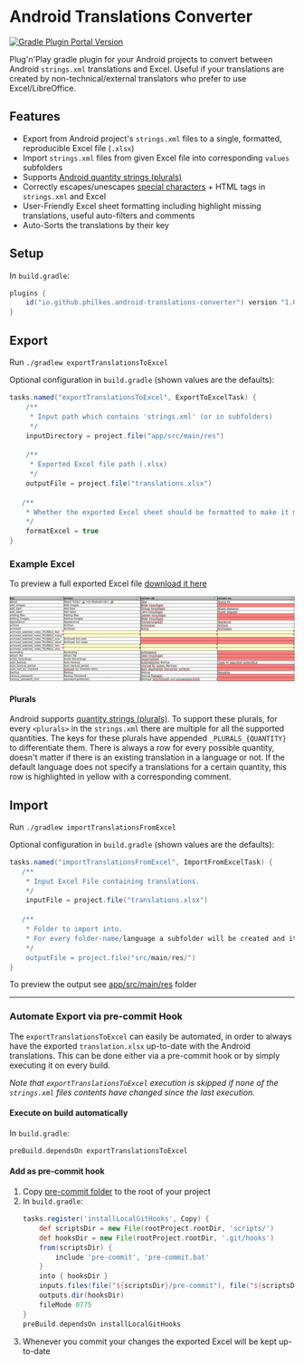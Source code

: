 # Android Translations Converter
<a href="https://plugins.gradle.org/plugin/io.github.philkes.android-translations-converter"><img alt="Gradle Plugin Portal Version" src="https://img.shields.io/gradle-plugin-portal/v/io.github.philkes.android-translations-converter"></a>


Plug'n'Play gradle plugin for your Android projects to convert between Android `strings.xml` translations and Excel.
Useful if your translations are created by non-technical/external translators who prefer to use Excel/LibreOffice.

## Features

* Export from Android project's `strings.xml` files to a single, formatted, reproducible Excel file (`.xlsx`)
* Import `strings.xml` files from given Excel file into corresponding `values` subfolders
* Supports [Android quantity strings (plurals)](https://developer.android.com/guide/topics/resources/string-resource#Plurals)
* Correctly escapes/unescapes [special characters](https://developer.android.com/guide/topics/resources/string-resource#escaping_quotes) + HTML tags in `strings.xml` and Excel
* User-Friendly Excel sheet formatting including highlight missing translations, useful auto-filters and comments
* Auto-Sorts the translations by their key

## Setup

In `build.gradle`:
```groovy
plugins {
    id("io.github.philkes.android-translations-converter") version "1.0.4"
}
```

## Export

Run `./gradlew exportTranslationsToExcel`

Optional configuration in `build.gradle` (shown values are the defaults):
```groovy
tasks.named("exportTranslationsToExcel", ExportToExcelTask) {
    /**
     * Input path which contains 'strings.xml' (or in subfolders)
     */
    inputDirectory = project.file("app/src/main/res")
    
    /**
     * Exported Excel file path (.xlsx)
     */
    outputFile = project.file("translations.xlsx")

   /**
    * Whether the exported Excel sheet should be formatted to make it more user-friendly.
    */
    formatExcel = true
}
```

### Example Excel

To preview a full exported Excel file [download it here](https://github.com/PhilKes/android-translations-converter/raw/refs/heads/main/src/test/resources/expected.xlsx)

<img src="./doc/example_excel.png" alt="example-excel" /> 


#### Plurals

Android supports [quantity strings (plurals)](https://developer.android.com/guide/topics/resources/string-resource#Plurals).
To support these plurals, for every `<plurals>` in the `strings.xml` there are multiple for all the supported quantities.
The keys for these plurals have appended `_PLURALS_{QUANTITY}` to differentiate them. There is always a row for every possible quantity, doesn't matter if there is an existing translation in a language or not. If the default language does not specify a translations for a certain quantity, this row is highlighted in yellow with a corresponding comment.


## Import

Run `./gradlew importTranslationsFromExcel`

Optional configuration in `build.gradle` (shown values are the defaults):
```groovy
tasks.named("importTranslationsFromExcel", ImportFromExcelTask) {
   /**
    * Input Excel File containing translations.
    */
    inputFile = project.file("translations.xlsx")

   /**
    * Folder to import into.
    * For every folder-name/language a subfolder will be created and its corresponding `strings.xml` generated.
    */
    outputFile = project.file("src/main/res/")
}
```

To preview the output see [app/src/main/res](./src/test/resources/app/src/main/res) folder

 ---

### Automate Export via pre-commit Hook

The `exportTranslationsToExcel` can easily be automated, in order to always have the exported `translation.xlsx` up-to-date with the Android translations.
This can be done either via a pre-commit hook or by simply executing it on every build.

_Note that `exportTranslationsToExcel` execution is skipped if none of the `strings.xml` files contents have changed since the last execution._

#### Execute on build automatically

In `build.gradle`:
```groovy
preBuild.dependsOn exportTranslationsToExcel
```

#### Add as pre-commit hook

1. Copy [pre-commit folder](./pre-commit) to the root of your project
2. In `build.gradle`:
    ```groovy
    tasks.register('installLocalGitHooks', Copy) {
        def scriptsDir = new File(rootProject.rootDir, 'scripts/')
        def hooksDir = new File(rootProject.rootDir, '.git/hooks')
        from(scriptsDir) {
            include 'pre-commit', 'pre-commit.bat'
        }
        into { hooksDir }
        inputs.files(file("${scriptsDir}/pre-commit"), file("${scriptsDir}/pre-commit.bat"))
        outputs.dir(hooksDir)
        fileMode 0775
    }
    preBuild.dependsOn installLocalGitHooks
    ```
3. Whenever you commit your changes the exported Excel will be kept up-to-date
